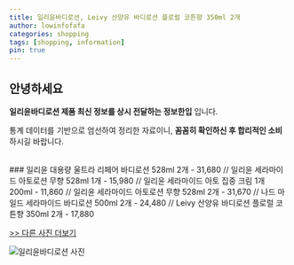 ```yaml
---
title: 일리윤바디로션, Leivy 산양유 바디로션 플로럴 코튼향 350ml 2개
author: lowinfofafa
categories: shopping
tags: [shopping, information]
pin: true
---
```


## 안녕하세요

**일리윤바디로션 제품 최신 정보를 상시 전달하는 정보한입** 입니다.

통계 데이터를 기반으로 엄선하여 정리한 자료이니, **꼼꼼히 확인하신 후 합리적인 소비**하시길 바랍니다.

<br >
### 일리윤 대용량 울트라 리페어 바디로션 528ml 2개 - 31,680 // 일리윤 세라마이드 아토로션 무향 528ml 1개 - 15,980 // 일리윤 세라마이드 아토 집중 크림 1개 200ml - 11,860 // 일리윤 세라마이드 아토로션 무향 528ml 2개 - 31,670 // 나드 마일드 세라마이드 바디로션 500ml 2개 - 24,480 // Leivy 산양유 바디로션 플로럴 코튼향 350ml 2개 - 17,880

[>> 다른 사진 더보기](https://chengsprint.mycafe24.com/1020%eb%8c%80-%ec%97%ac%ec%9e%90-%eb%82%a8%ec%9e%90%ea%b0%80-%ec%9e%90%ec%a3%bc-%ec%b0%be%eb%8a%94-%ec%9d%bc%eb%a6%ac%ec%9c%a4%eb%b0%94%eb%94%94%eb%a1%9c%ec%85%98-best-10-%ec%86%8c%ea%b0%9c/)

![일리윤바디로션 사진](https://thumbnail7.coupangcdn.com/thumbnails/remote/230x230ex/image/retail/images/8486910664458781-84dd5183-7234-465d-ab93-9d2c559b322c.crdownload)
                                